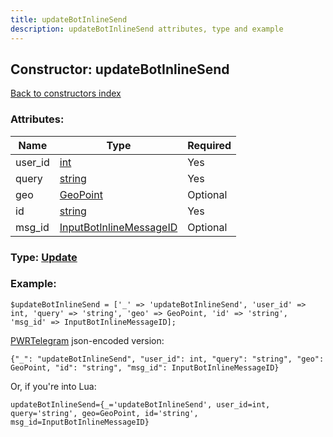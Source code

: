 ```yaml
---
title: updateBotInlineSend
description: updateBotInlineSend attributes, type and example
---
```

## Constructor: updateBotInlineSend  
[Back to constructors index](index.md)



### Attributes:

| Name     |    Type       | Required |
|----------|---------------|----------|
|user\_id|[int](../types/int.md) | Yes|
|query|[string](../types/string.md) | Yes|
|geo|[GeoPoint](../types/GeoPoint.md) | Optional|
|id|[string](../types/string.md) | Yes|
|msg\_id|[InputBotInlineMessageID](../types/InputBotInlineMessageID.md) | Optional|



### Type: [Update](../types/Update.md)


### Example:

```
$updateBotInlineSend = ['_' => 'updateBotInlineSend', 'user_id' => int, 'query' => 'string', 'geo' => GeoPoint, 'id' => 'string', 'msg_id' => InputBotInlineMessageID];
```  

[PWRTelegram](https://pwrtelegram.xyz) json-encoded version:

```
{"_": "updateBotInlineSend", "user_id": int, "query": "string", "geo": GeoPoint, "id": "string", "msg_id": InputBotInlineMessageID}
```


Or, if you're into Lua:  


```
updateBotInlineSend={_='updateBotInlineSend', user_id=int, query='string', geo=GeoPoint, id='string', msg_id=InputBotInlineMessageID}

```


